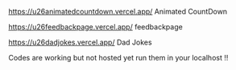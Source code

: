 https://u26animatedcountdown.vercel.app/     Animated CountDown                       

https://u26feedbackpage.vercel.app/          feedbackpage             

https://u26dadjokes.vercel.app/             Dad Jokes


Codes are working but not hosted yet run them in your localhost !!
